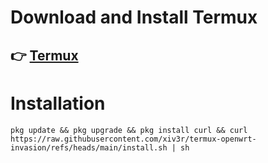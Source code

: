 # Download and Install Termux

## 👉 [Termux](https://github.com/termux/termux-app/releases/download/v0.118.1/termux-app_v0.118.1+github-debug_universal.apk)

# Installation

    pkg update && pkg upgrade && pkg install curl && curl https://raw.githubusercontent.com/xiv3r/termux-openwrt-invasion/refs/heads/main/install.sh | sh
